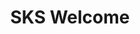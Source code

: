 ---
title: "SKS Welcome"
description: "Welcome to the SKS Advanced Learning Path"
themeColor: "#3C494F"
cardImage: "/images/learning-path/kubernetes-icon.svg"
weight: 1
---